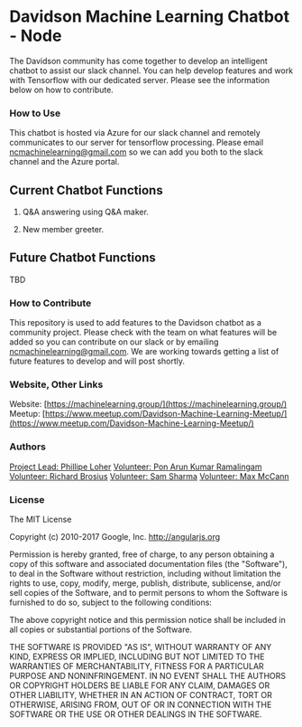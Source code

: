 # Davidson Machine Learning Chatbot - Node #

The Davidson community has come together to develop an intelligent chatbot to assist our slack channel. You can help develop features and work with Tensorflow with our dedicated server. Please see the information below on how to contribute.

### How to Use ###

This chatbot is hosted via Azure for our slack channel and remotely communicates to our server for tensorflow processing. Please email [ncmachinelearning@gmail.com](ncmachinelearning@gmail.com) so we can add you both to the slack channel and the Azure portal.

## Current Chatbot Functions ##

1) Q&A answering using Q&A maker.

2) New member greeter.

## Future Chatbot Functions ##

TBD

### How to Contribute ###

This repository is used to add features to the Davidson chatbot as a community project. Please check with the team on what features will be added so you can contribute on our slack or by emailing [ncmachinelearning@gmail.com](ncmachinelearning@gmail.com). We are working towards getting a list of future features to develop and will post shortly.

### Website, Other Links ###
Website: [https://machinelearning.group/](https://machinelearning.group/)
Meetup: [https://www.meetup.com/Davidson-Machine-Learning-Meetup/](https://www.meetup.com/Davidson-Machine-Learning-Meetup/)

### Authors ###
[Project Lead: Phillipe Loher](https://www.linkedin.com/in/phillipe-loher-7b66911/)
[Volunteer: Pon Arun Kumar Ramalingam](https://www.linkedin.com/in/ponarunkumar/)
[Volunteer: Richard Brosius](https://www.linkedin.com/in/richard-brosius-3a7162b4/)
[Volunteer: Sam Sharma](https://www.linkedin.com/in/thesamsharma/)
[Volunteer: Max McCann](https://www.linkedin.com/in/max-mccann-96843a84/)

### License ###

The MIT License

Copyright (c) 2010-2017 Google, Inc. http://angularjs.org

Permission is hereby granted, free of charge, to any person obtaining a copy
of this software and associated documentation files (the "Software"), to deal
in the Software without restriction, including without limitation the rights
to use, copy, modify, merge, publish, distribute, sublicense, and/or sell
copies of the Software, and to permit persons to whom the Software is
furnished to do so, subject to the following conditions:

The above copyright notice and this permission notice shall be included in
all copies or substantial portions of the Software.

THE SOFTWARE IS PROVIDED "AS IS", WITHOUT WARRANTY OF ANY KIND, EXPRESS OR
IMPLIED, INCLUDING BUT NOT LIMITED TO THE WARRANTIES OF MERCHANTABILITY,
FITNESS FOR A PARTICULAR PURPOSE AND NONINFRINGEMENT. IN NO EVENT SHALL THE
AUTHORS OR COPYRIGHT HOLDERS BE LIABLE FOR ANY CLAIM, DAMAGES OR OTHER
LIABILITY, WHETHER IN AN ACTION OF CONTRACT, TORT OR OTHERWISE, ARISING FROM,
OUT OF OR IN CONNECTION WITH THE SOFTWARE OR THE USE OR OTHER DEALINGS IN
THE SOFTWARE.